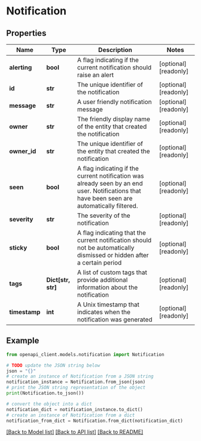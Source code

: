 # Notification


## Properties

Name | Type | Description | Notes
------------ | ------------- | ------------- | -------------
**alerting** | **bool** | A flag indicating if the current notification should raise an alert | [optional] [readonly] 
**id** | **str** | The unique identifier of the notification | [optional] [readonly] 
**message** | **str** | A user friendly notification message | [optional] [readonly] 
**owner** | **str** | The friendly display name of the entity that created the notification | [optional] [readonly] 
**owner_id** | **str** | The unique identifier of the entity that created the notification | [optional] [readonly] 
**seen** | **bool** | A flag indicating if the current notification was already seen by an end user. Notifications that have been seen are automatically filtered. | [optional] [readonly] 
**severity** | **str** | The severity of the notification | [optional] [readonly] 
**sticky** | **bool** | A flag indicating that the current notification should not be automatically dismissed or hidden after a certain period | [optional] [readonly] 
**tags** | **Dict[str, str]** | A list of custom tags that provide additional information about the notification | [optional] [readonly] 
**timestamp** | **int** | A Unix timestamp that indicates when the notification was generated | [optional] [readonly] 

## Example

```python
from openapi_client.models.notification import Notification

# TODO update the JSON string below
json = "{}"
# create an instance of Notification from a JSON string
notification_instance = Notification.from_json(json)
# print the JSON string representation of the object
print(Notification.to_json())

# convert the object into a dict
notification_dict = notification_instance.to_dict()
# create an instance of Notification from a dict
notification_from_dict = Notification.from_dict(notification_dict)
```
[[Back to Model list]](../README.md#documentation-for-models) [[Back to API list]](../README.md#documentation-for-api-endpoints) [[Back to README]](../README.md)


